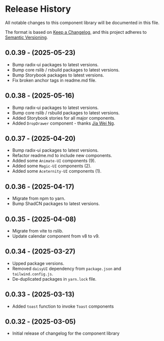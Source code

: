 # Release History

All notable changes to this component library will be documented in this file.

The format is based on [Keep a Changelog](https://keepachangelog.com/en/1.1.0/),
and this project adheres to [Semantic Versioning](https://semver.org/spec/v2.0.0.html).

## 0.0.39 - (2025-05-23)

- Bump radix-ui packages to latest versions.
- Bump core rslib / rsbuild packages to latest versions.
- Bump Storybook packages to latest versions.
- Fix broken anchor tags in readme.md file.

## 0.0.38 - (2025-05-16)

- Bump radix-ui packages to latest versions.
- Bump core rslib / rsbuild packages to latest versions.
- Added Storybook stories for all major components.
- Added `DropDrawer` component - thanks [Jia Wei Ng](https://github.com/jiaweing/DropDrawer).

## 0.0.37 - (2025-04-20)

- Bump radix-ui packages to latest versions.
- Refactor readme.md to include new components.
- Added some `Animate-UI` components (9).
- Added some `Magic-UI` components (2).
- Added some `Aceternity-UI` components (1).

## 0.0.36 - (2025-04-17)

- Migrate from npm to yarn.
- Bump ShadCN packages to latest versions.

## 0.0.35 - (2025-04-08)

- Migrate from vite to rslib.
- Update calendar component from v8 to v9.

## 0.0.34 - (2025-03-27)

- Upped package versions.
- Removed `daisyUI` dependency from `package.json` and `tailwind.config.js`.
- De-duplicated packages in `yarn.lock` file.

## 0.0.33 - (2025-03-13)

- Added `toast` function to invoke `Toast` components

## 0.0.32 - (2025-03-05)

- Initial release of changelog for the component library
